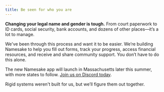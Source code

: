 ```yaml
---
title: Be seen for who you are
---
```


**Changing your legal name and gender is tough.** From court paperwork to ID cards, social security, bank accounts, and dozens of other places—it’s a lot to manage.

We've been through this process and want it to be easier. We’re building Namesake to help you fill out forms, track your progress, access financial resources, and receive and share community support. You don’t have to do this alone.

The new Namesake app will launch in Massachusetts later this summer, with more states to follow. [Join us on Discord today](/chat).

Rigid systems weren't built for us, but we’ll figure them out together.
